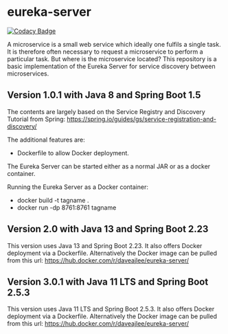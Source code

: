 # eureka-server

[![Codacy Badge](https://api.codacy.com/project/badge/Grade/bb51452469dd4349bdb87cc506a9963b)](https://app.codacy.com/manual/dave_33/eureka-server?utm_source=github.com&utm_medium=referral&utm_content=daveajlee/eureka-server&utm_campaign=Badge_Grade_Dashboard)

A microservice is a small web service which ideally one fulfils a single task. It is therefore often necessary to request a microservice to perform a particular task. But where is the microservice located? This repository is a basic implementation of the Eureka Server for service discovery between microservices.

## Version 1.0.1 with Java 8 and Spring Boot 1.5

The contents are largely based on the Service Registry and Discovery Tutorial from Spring:  <https://spring.io/guides/gs/service-registration-and-discovery/>

The additional features are:
*   Dockerfile to allow Docker deployment.

The Eureka Server can be started either as a normal JAR or as a docker container.

Running the Eureka Server as a Docker container:
*   docker build -t tagname .
*   docker run -dp 8761:8761 tagname

## Version 2.0 with Java 13 and Spring Boot 2.23

This version uses Java 13 and Spring Boot 2.23. It also offers Docker deployment via a Dockerfile. Alternatively the Docker image can be pulled from this url: <https://hub.docker.com/r/daveajlee/eureka-server/>

## Version 3.0.1 with Java 11 LTS and Spring Boot 2.5.3

This version uses Java 11 LTS and Spring Boot 2.5.3. It also offers Docker deployment via a Dockerfile. Alternatively the Docker image can be pulled from this url: <https://hub.docker.com/r/daveajlee/eureka-server/>

